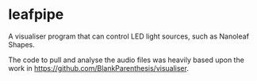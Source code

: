 leafpipe
========

A visualiser program that can control LED light sources, such as Nanoleaf Shapes.

The code to pull and analyse the audio files was heavily based upon the work in
https://github.com/BlankParenthesis/visualiser.